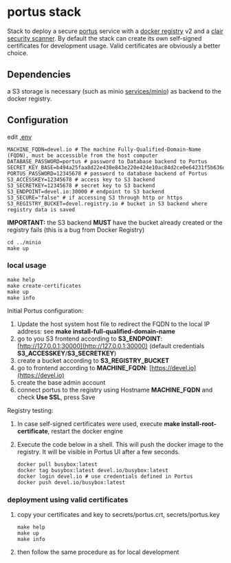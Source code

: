 # portus stack

Stack to deploy a secure [portus](http://port.us.org/) service with a [docker registry](https://docs.docker.com/registry/) v2 and a [clair security scanner](https://coreos.com/clair/docs/latest/).
By default the stack can create its own self-signed certificates for development usage. Valid certificates are obviously a better choice.

## Dependencies

a S3 storage is necessary (such as minio [services/minio](services/minio)) as backend to the docker registry.

## Configuration

edit [.env](.env)

```console
MACHINE_FQDN=devel.io # The machine Fully-Qualified-Domain-Name (FQDN), must be accessible from the host computer
DATABASE_PASSWORD=portus # password to Database backend to Portus
SECRET_KEY_BASE=b494a25faa8d22e430e843e220e424e10ac84d2ce0e64231f5b636d21251eb6d267adb042ad5884cbff0f3891bcf911bdf8abb3ce719849ccda9a4889249e5c2
PORTUS_PASSWORD=12345678 # password to database backend of Portus
S3_ACCESSKEY=12345678 # access key to S3 backend
S3_SECRETKEY=12345678 # secret key to S3 backend
S3_ENDPOINT=devel.io:30000 # endpoint to S3 backend
S3_SECURE="false" # if accessing S3 through http or https
S3_REGISTRY_BUCKET=devel.registry.io # bucket in S3 backend where registry data is saved
```

**IMPORTANT:** the S3 backend **MUST** have the bucket already created or the registry fails (this is a bug from Docker Registry)

```console
cd ../minio
make up
```

### local usage

```console
make help
make create-certificates
make up
make info
```

Initial Portus configuration:

1. Update the host system host file to redirect the FQDN to the local IP address: see __make install-full-qualified-domain-name__
2. go to you S3 frontend according to __S3_ENDPOINT__: [http://127.0.0.1:30000](http://127.0.0.1:30000) (default credentials __S3_ACCESSKEY__/__S3_SECRETKEY__)
3. create a bucket according to __S3_REGISTRY_BUCKET__
4. go to frontend according to __MACHINE_FQDN__: [https://devel.io](https://devel.io)
5. create the base admin account
6. connect portus to the registry using Hostname __MACHINE_FQDN__ and check __Use SSL__, press Save

Registry testing:

 1. In case self-signed certificates were used, execute __make install-root-certificate__, restart the docker engine
 2. Execute the code below in a shell. This will push the docker image to the registry. It will be visible in Portus UI after a few seconds.

    ```console
    docker pull busybox:latest
    docker tag busybox:latest devel.io/busybox:latest
    docker login devel.io # use credentials defined in Portus
    docker push devel.io/busybox:latest
    ```

### deployment using valid certificates

1. copy your certificates and key to secrets/portus.crt, secrets/portus.key

    ```console
    make help
    make up
    make info
    ```

2. then follow the same procedure as for local development

